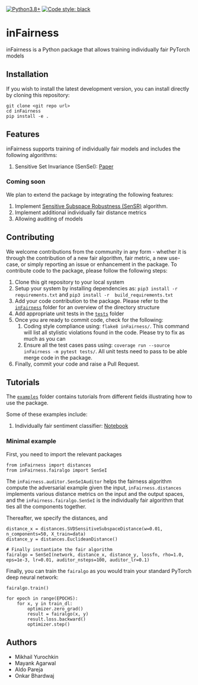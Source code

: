 [![Python3.8+](https://img.shields.io/badge/python-3.8+-blue?style=flat-square&logo=python)](https://www.python.org/)
[![Code style: black](https://img.shields.io/badge/code%20style-black-000000.svg?style=flat-square)](https://github.com/psf/black)


# inFairness

inFairness is a Python package that allows training individually fair PyTorch models


## Installation

<!--inFairness can be installed using `pip`:

```
pip install inFairness
```-->


If you wish to install the latest development version, you can install directly by cloning this repository:

```
git clone <git repo url>
cd inFairness
pip install -e .
```



## Features

inFairness supports training of individually fair models and includes the following algorithms:

1. Sensitive Set Invariance (SenSeI): [Paper](https://arxiv.org/abs/2006.14168)


### Coming soon

We plan to extend the package by integrating the following features:
1. Implement [Sensitive Subspace Robustness (SenSR)](https://arxiv.org/abs/1907.00020) algorithm.
2. Implement additional individually fair distance metrics
3. Allowing auditing of models


## Contributing

We welcome contributions from the community in any form - whether it is through the contribution of a new fair algorithm, fair metric, a new use-case, or simply reporting an issue or enhancement in the package. To contribute code to the package, please follow the following steps:

1. Clone this git repository to your local system
2. Setup your system by installing dependencies as: `pip3 install -r requirements.txt` and `pip3 install -r  build_requirements.txt`
3. Add your code contribution to the package. Please refer to the [`inFairness`](./inFairness) folder for an overview of the directory structure
4. Add appropriate unit tests in the [`tests`](./tests) folder
5. Once you are ready to commit code, check for the following:
   1. Coding style compliance using: `flake8 inFairness/`. This command will list all stylistic violations found in the code. Please try to fix as much as you can
   2. Ensure all the test cases pass using: `coverage run --source inFairness -m pytest tests/`. All unit tests need to pass to be able merge code in the package.
6. Finally, commit your code and raise a Pull Request.


## Tutorials

The [`examples`](./examples) folder contains tutorials from different fields illustrating how to use the package.

Some of these examples include:
1. Individually fair sentiment classifier: [Notebook](./examples/sentiment-analysis/sentiment_analysis_demo_api.ipynb)

### Minimal example

First, you need to import the relevant packages

```
from inFairness import distances
from inFairness.fairalgo import SenSeI
```

The `inFairness.auditor.SenSeIAuditor` helps the fairness algorithm compute the adversarial example given the input, `inFairness.distances` implements various distance metrics on the input and the output spaces, and the `inFairness.fairalgo.SenSeI` is the individually fair algorithm that ties all the components together.

Thereafter, we specify the distances, and 


```[python]
distance_x = distances.SVDSensitiveSubspaceDistance(w=0.01, n_components=50, X_train=data)
distance_y = distances.EuclideanDistance()

# Finally instantiate the fair algorithm
fairalgo = SenSeI(network, distance_x, distance_y, lossfn, rho=1.0, eps=1e-3, lr=0.01, auditor_nsteps=100, auditor_lr=0.1)
```

Finally, you can train the `fairalgo` as you would train your standard PyTorch deep neural network:

```
fairalgo.train()

for epoch in range(EPOCHS):
    for x, y in train_dl:
        optimizer.zero_grad()
        result = fairalgo(x, y)
        result.loss.backward()
        optimizer.step()
```


##  Authors

- Mikhail Yurochkin
- Mayank Agarwal
- Aldo Pareja
- Onkar Bhardwaj
